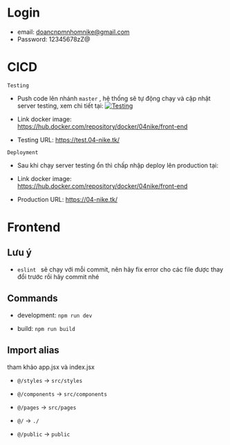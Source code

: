 # Login

- email: doancnpmnhomnike@gmail.com
- Password: 12345678zZ@

# CICD

`Testing`

- Push code lên nhánh `master` , hệ thống sẽ tự động chạy và cập nhật server testing, xem chi tiết tại: [![Testing](https://github.com/nhom4nike/front-end/actions/workflows/testing.yml/badge.svg)](https://github.com/nhom4nike/front-end/actions/workflows/testing.yml)

- Link docker image:
  https://hub.docker.com/repository/docker/04nike/front-end

- Testing URL:
  https://test.04-nike.tk/

`Deployment`

- Sau khi chạy server testing ổn thì chấp nhập deploy lên production tại:

- Link docker image:
  https://hub.docker.com/repository/docker/04nike/front-end

- Production URL:
  https://04-nike.tk/

# Frontend

## Lưu ý

- `eslint ` sẽ chạy với mỗi commit, nên hãy fix error cho các file được thay đổi trước rồi hãy commit nhé

## Commands

- development: `npm run dev`

- build: `npm run build`

## Import alias

tham khảo app.jsx và index.jsx

- `@/styles` -> `src/styles`

- `@/components` -> `src/components`

- `@/pages` -> `src/pages`

- `@/` -> `./`

- `@/public` -> `public`
